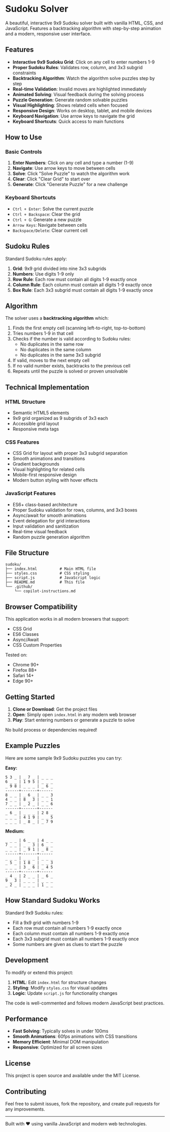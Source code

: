# Sudoku Solver

A beautiful, interactive 9x9 Sudoku solver built with vanilla HTML, CSS, and JavaScript. Features a backtracking algorithm with step-by-step animation and a modern, responsive user interface.

## Features

- **Interactive 9x9 Sudoku Grid**: Click on any cell to enter numbers 1-9
- **Proper Sudoku Rules**: Validates row, column, and 3x3 subgrid constraints
- **Backtracking Algorithm**: Watch the algorithm solve puzzles step by step
- **Real-time Validation**: Invalid moves are highlighted immediately
- **Animated Solving**: Visual feedback during the solving process
- **Puzzle Generation**: Generate random solvable puzzles
- **Visual Highlighting**: Shows related cells when focused
- **Responsive Design**: Works on desktop, tablet, and mobile devices
- **Keyboard Navigation**: Use arrow keys to navigate the grid
- **Keyboard Shortcuts**: Quick access to main functions

## How to Use

### Basic Controls

1. **Enter Numbers**: Click on any cell and type a number (1-9)
2. **Navigate**: Use arrow keys to move between cells
3. **Solve**: Click "Solve Puzzle" to watch the algorithm work
4. **Clear**: Click "Clear Grid" to start over
5. **Generate**: Click "Generate Puzzle" for a new challenge

### Keyboard Shortcuts

- `Ctrl + Enter`: Solve the current puzzle
- `Ctrl + Backspace`: Clear the grid
- `Ctrl + G`: Generate a new puzzle
- `Arrow Keys`: Navigate between cells
- `Backspace/Delete`: Clear current cell

## Sudoku Rules

Standard Sudoku rules apply:

1. **Grid**: 9x9 grid divided into nine 3x3 subgrids
2. **Numbers**: Use digits 1-9 only
3. **Row Rule**: Each row must contain all digits 1-9 exactly once
4. **Column Rule**: Each column must contain all digits 1-9 exactly once  
5. **Box Rule**: Each 3x3 subgrid must contain all digits 1-9 exactly once

## Algorithm

The solver uses a **backtracking algorithm** which:

1. Finds the first empty cell (scanning left-to-right, top-to-bottom)
2. Tries numbers 1-9 in that cell
3. Checks if the number is valid according to Sudoku rules:
   - No duplicates in the same row
   - No duplicates in the same column
   - No duplicates in the same 3x3 subgrid
4. If valid, moves to the next empty cell
5. If no valid number exists, backtracks to the previous cell
6. Repeats until the puzzle is solved or proven unsolvable

## Technical Implementation

### HTML Structure
- Semantic HTML5 elements
- 9x9 grid organized as 9 subgrids of 3x3 each
- Accessible grid layout
- Responsive meta tags

### CSS Features
- CSS Grid for layout with proper 3x3 subgrid separation
- Smooth animations and transitions
- Gradient backgrounds
- Visual highlighting for related cells
- Mobile-first responsive design
- Modern button styling with hover effects

### JavaScript Features
- ES6+ class-based architecture
- Proper Sudoku validation for rows, columns, and 3x3 boxes
- Async/await for smooth animations
- Event delegation for grid interactions
- Input validation and sanitization
- Real-time visual feedback
- Random puzzle generation algorithm

## File Structure

```
sudoku/
├── index.html          # Main HTML file
├── styles.css          # CSS styling
├── script.js           # JavaScript logic
├── README.md           # This file
└── .github/
    └── copilot-instructions.md
```

## Browser Compatibility

This application works in all modern browsers that support:
- CSS Grid
- ES6 Classes
- Async/Await
- CSS Custom Properties

Tested on:
- Chrome 90+
- Firefox 88+
- Safari 14+
- Edge 90+

## Getting Started

1. **Clone or Download**: Get the project files
2. **Open**: Simply open `index.html` in any modern web browser
3. **Play**: Start entering numbers or generate a puzzle to solve

No build process or dependencies required!

## Example Puzzles

Here are some sample 9x9 Sudoku puzzles you can try:

**Easy:**
```
5 3 _ | _ 7 _ | _ _ _
6 _ _ | 1 9 5 | _ _ _
_ 9 8 | _ _ _ | _ 6 _
------+-------+------
8 _ _ | _ 6 _ | _ _ 3
4 _ _ | 8 _ 3 | _ _ 1
7 _ _ | _ 2 _ | _ _ 6
------+-------+------
_ 6 _ | _ _ _ | 2 8 _
_ _ _ | 4 1 9 | _ _ 5
_ _ _ | _ 8 _ | _ 7 9
```

**Medium:**
```
_ _ _ | 6 _ _ | 4 _ _
7 _ _ | _ _ 3 | 6 _ _
_ _ _ | _ 9 1 | _ 8 _
------+-------+------
_ _ _ | _ _ _ | _ _ _
_ 5 _ | 1 8 _ | _ _ 3
_ _ _ | 3 _ 6 | _ 4 5
------+-------+------
_ 4 _ | 2 _ _ | _ 6 _
9 _ 3 | _ _ _ | _ _ _
_ 2 _ | _ _ _ | 1 _ _
```

## How Standard Sudoku Works

Standard 9x9 Sudoku rules:
- Fill a 9x9 grid with numbers 1-9
- Each row must contain all numbers 1-9 exactly once
- Each column must contain all numbers 1-9 exactly once
- Each 3x3 subgrid must contain all numbers 1-9 exactly once
- Some numbers are given as clues to start the puzzle

## Development

To modify or extend this project:

1. **HTML**: Edit `index.html` for structure changes
2. **Styling**: Modify `styles.css` for visual updates
3. **Logic**: Update `script.js` for functionality changes

The code is well-commented and follows modern JavaScript best practices.

## Performance

- **Fast Solving**: Typically solves in under 100ms
- **Smooth Animations**: 60fps animations with CSS transitions
- **Memory Efficient**: Minimal DOM manipulation
- **Responsive**: Optimized for all screen sizes

## License

This project is open source and available under the MIT License.

## Contributing

Feel free to submit issues, fork the repository, and create pull requests for any improvements.

---

Built with ❤️ using vanilla JavaScript and modern web technologies.